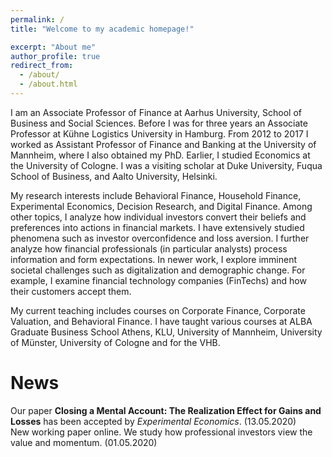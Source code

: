 ```yaml
---
permalink: /
title: "Welcome to my academic homepage!"

excerpt: "About me"
author_profile: true
redirect_from: 
  - /about/
  - /about.html
---
```


I am an Associate Professor of Finance at Aarhus University, School of Business and Social Sciences. Before I was for three years an Associate Professor at Kühne Logistics University in Hamburg. From 2012 to 2017 I worked as Assistant Professor of Finance and Banking at the University of Mannheim, where I also obtained my PhD. Earlier, I studied Economics at the University of Cologne. I was a visiting scholar at Duke University, Fuqua School of Business, and Aalto University, Helsinki.

My research interests include Behavioral Finance, Household Finance, Experimental Economics, Decision Research, and Digital Finance. Among other topics, I analyze how individual investors convert their beliefs and preferences into actions in financial markets. I have extensively studied phenomena such as investor overconfidence and loss aversion. I further analyze how financial professionals (in particular analysts) process information and form expectations. In newer work, I explore imminent societal challenges such as digitalization and demographic change. For example, I examine financial technology companies (FinTechs) and how their customers accept them.

My current teaching includes courses on Corporate Finance, Corporate Valuation, and Behavioral Finance. I have taught various courses at ALBA Graduate Business School Athens, KLU, University of Mannheim, University of Münster, University of Cologne and for the VHB. 
<br>

News
=====
Our paper <b>Closing a Mental Account: The Realization Effect for Gains and Losses</b> has been accepted by <i>Experimental Economics</i>. (13.05.2020)<br>
New working paper online. We study how professional investors view the value and momentum. (01.05.2020) <br>

 
